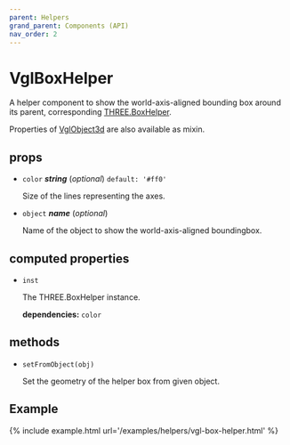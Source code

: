 ```yaml
---
parent: Helpers
grand_parent: Components (API)
nav_order: 2
---
```

# VglBoxHelper

A helper component to show the world-axis-aligned bounding box around its parent,
corresponding [THREE.BoxHelper](https://threejs.org/docs/index.html#api/helpers/BoxHelper).

Properties of [VglObject3d](../core/vgl-object3d) are also available as mixin. 

## props 

- `color` ***string*** (*optional*) `default: '#ff0'` 

  Size of the lines representing the axes. 

- `object` ***name*** (*optional*) 

  Name of the object to show the world-axis-aligned boundingbox. 

## computed properties 

- `inst` 

  The THREE.BoxHelper instance. 

   **dependencies:** `color` 


## methods 

- `setFromObject(obj)` 

  Set the geometry of the helper box from given object. 


## Example

{% include example.html url='/examples/helpers/vgl-box-helper.html' %}

